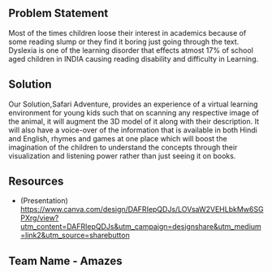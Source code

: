 
## Problem Statement
Most of the times children loose their interest in academics because of some reading slump or they find it boring just going through the text. Dyslexia is one of the learning disorder that effects atmost 17% of school aged children in INDIA causing reading disability and difficulty in Learning.

## Solution 
 Our Solution,Safari Adventure,  provides an experience of a virtual learning environment for young kids such that on scanning any respective image of the animal, it will augment the 3D model of it along with their description. It will also have a voice-over of the information that is available in both Hindi and English, rhymes and games at one place which will boost the imagination of the children to understand the concepts through their visualization and listening power rather than just seeing it on books.
 
## Resources

- (Presentation)
https://www.canva.com/design/DAFRIepQDJs/LOVsaW2VEHLbkMw6SGPXrg/view?utm_content=DAFRIepQDJs&utm_campaign=designshare&utm_medium=link2&utm_source=sharebutton


## Team Name - Amazes
